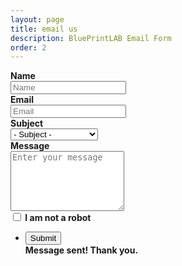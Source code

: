 ```yaml
---
layout: page
title: email us
description: BluePrintLAB Email Form
order: 2
---
```


<section class="email">
	<iframe name="hidden_iframe" id="hidden_iframe" style="display:none;" onload="if(submitted) {window.location='';}"></iframe>
	<form name="gform" id="gform" enctype="text/plain" action="https://docs.google.com/forms/d/e/1FAIpQLScb8uKySfgZ2T_vISEgDH83Glq0-kiklD5ytUI46C4pfCj4Nw/formResponse?" target="hidden_iframe" onsubmit="myFunction(sent);">
		<div class="row uniform" style="font-weight: bold">
			<div class="6u 12u$(xsmall)">
				Name<br />
				<input type="text" name="entry.1924625708" id="name" value="" placeholder="Name" required />
			</div>
			<div class="6u$ 12u$(xsmall)">
				Email<br />
				<input type="email" name="entry.1064324287" id="email" value="" placeholder="Email" required />
			</div>
			<div class="12u$">
				Subject<br />
				<div class="select-wrapper">
					<select type="text" name="entry.1781999880" id="subject">
						<option value="">- Subject -</option>
						<option value="Contact Form - Business Inquiry">Business Inquiry</option>
						<option value="Contact Form - Media Inquiry">Media Inquiry</option>
						<option value="Contact Form - Employment">Employment Inquiry</option>
					</select>
				</div>
			</div>
			<div class="12u$">
				Message<br />
				<textarea type="text" name="entry.1865264541" id="message" placeholder="Enter your message" rows="6"></textarea>
			</div>
			<div class="6u$ 12u$(small)">
				<input type="checkbox" id="human" name="entry.2067130109" value="yes" />
				<label for="human" style="font-weight: bold">I am not a robot</label>
			</div>
			<div class="12u$">
				<ul class="actions">
					<li><input type="submit" value="Submit" class="special" /></li>
					<div id="sent">Message sent! Thank you.</div>
				</ul>
			</div>
		</div>
	</form>
</section>
<script src="{{ "/assets/js/sent.js" | relative_url }}"></script>
